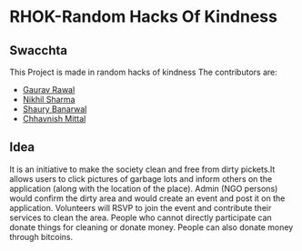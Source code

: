 # RHOK-Random Hacks Of Kindness

## Swacchta

This Project is made in random hacks of kindness
The contributors are:
* [Gaurav Rawal](https://github.com/g-ur-v)
* [Nikhil Sharma](https://github.com/nikhil722sharma)
* [Shaury Banarwal](https://github.com/sbrocks)
* [Chhavnish Mittal](https://github.com/chhavnish)

## Idea

It is an initiative to make the society clean and free from dirty pickets.It allows users to click pictures of garbage lots and inform others on the application (along with the location of the place). Admin (NGO persons) would confirm the dirty area and would create an event and post it on the application. Volunteers will RSVP to join the event and contribute their services to clean the area. People who cannot directly participate can donate things for cleaning or donate money. People can also donate money through bitcoins.
